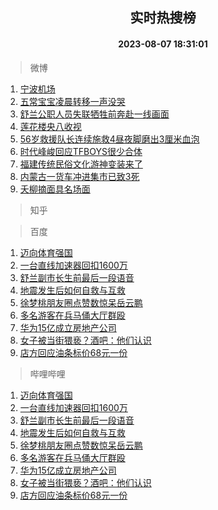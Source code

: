 <div align="center"><h2>实时热搜榜</h2><h4>2023-08-07 18:31:01</h4></div>

> 微博  

1. [宁波机场](https://s.weibo.com/weibo?q=%E5%AE%81%E6%B3%A2%E6%9C%BA%E5%9C%BA&t=31&band_rank=1&Refer=top)<br />
2. [五常宝宝凌晨转移一声没哭](https://s.weibo.com/weibo?q=%23%E4%BA%94%E5%B8%B8%E5%AE%9D%E5%AE%9D%E5%87%8C%E6%99%A8%E8%BD%AC%E7%A7%BB%E4%B8%80%E5%A3%B0%E6%B2%A1%E5%93%AD%23&t=31&band_rank=2&Refer=top)<br />
3. [舒兰公职人员失联牺牲前奔赴一线画面](https://s.weibo.com/weibo?q=%23%E8%88%92%E5%85%B0%E5%85%AC%E8%81%8C%E4%BA%BA%E5%91%98%E5%A4%B1%E8%81%94%E7%89%BA%E7%89%B2%E5%89%8D%E5%A5%94%E8%B5%B4%E4%B8%80%E7%BA%BF%E7%94%BB%E9%9D%A2%23&t=31&band_rank=3&Refer=top)<br />
4. [莲花楼央八收视](https://s.weibo.com/weibo?q=%23%E8%8E%B2%E8%8A%B1%E6%A5%BC%E5%A4%AE%E5%85%AB%E6%94%B6%E8%A7%86%23&t=31&band_rank=4&Refer=top)<br />
5. [56岁救援队长连续施救4昼夜脚磨出3厘米血泡](https://s.weibo.com/weibo?q=%2356%E5%B2%81%E6%95%91%E6%8F%B4%E9%98%9F%E9%95%BF%E8%BF%9E%E7%BB%AD%E6%96%BD%E6%95%914%E6%98%BC%E5%A4%9C%E8%84%9A%E7%A3%A8%E5%87%BA3%E5%8E%98%E7%B1%B3%E8%A1%80%E6%B3%A1%23&t=31&band_rank=5&Refer=top)<br />
6. [时代峰峻回应TFBOYS很少合体](https://s.weibo.com/weibo?q=%23%E6%97%B6%E4%BB%A3%E5%B3%B0%E5%B3%BB%E5%9B%9E%E5%BA%94TFBOYS%E5%BE%88%E5%B0%91%E5%90%88%E4%BD%93%23&t=31&band_rank=6&Refer=top)<br />
7. [福建传统民俗文化游神变装来了](https://s.weibo.com/weibo?q=%23%E7%A6%8F%E5%BB%BA%E4%BC%A0%E7%BB%9F%E6%B0%91%E4%BF%97%E6%96%87%E5%8C%96%E6%B8%B8%E7%A5%9E%E5%8F%98%E8%A3%85%E6%9D%A5%E4%BA%86%23&t=31&band_rank=7&Refer=top)<br />
8. [内蒙古一货车冲进集市已致3死](https://s.weibo.com/weibo?q=%23%E5%86%85%E8%92%99%E5%8F%A4%E4%B8%80%E8%B4%A7%E8%BD%A6%E5%86%B2%E8%BF%9B%E9%9B%86%E5%B8%82%E5%B7%B2%E8%87%B43%E6%AD%BB%23&t=31&band_rank=8&Refer=top)<br />
9. [夭柳摘面具名场面](https://s.weibo.com/weibo?q=%23%E5%A4%AD%E6%9F%B3%E6%91%98%E9%9D%A2%E5%85%B7%E5%90%8D%E5%9C%BA%E9%9D%A2%23&t=31&band_rank=9&Refer=top)<br />

> 知乎  


> 百度  

1. [迈向体育强国](https://www.baidu.com/s?wd=%E8%BF%88%E5%90%91%E4%BD%93%E8%82%B2%E5%BC%BA%E5%9B%BD&sa=fyb_news&rsv_dl=fyb_news)<br />
2. [一台直线加速器回扣1600万](https://www.baidu.com/s?wd=%E4%B8%80%E5%8F%B0%E7%9B%B4%E7%BA%BF%E5%8A%A0%E9%80%9F%E5%99%A8%E5%9B%9E%E6%89%A31600%E4%B8%87&sa=fyb_news&rsv_dl=fyb_news)<br />
3. [舒兰副市长生前最后一段语音](https://www.baidu.com/s?wd=%E8%88%92%E5%85%B0%E5%89%AF%E5%B8%82%E9%95%BF%E7%94%9F%E5%89%8D%E6%9C%80%E5%90%8E%E4%B8%80%E6%AE%B5%E8%AF%AD%E9%9F%B3&sa=fyb_news&rsv_dl=fyb_news)<br />
4. [地震发生后如何自救与互救](https://www.baidu.com/s?wd=%E5%9C%B0%E9%9C%87%E5%8F%91%E7%94%9F%E5%90%8E%E5%A6%82%E4%BD%95%E8%87%AA%E6%95%91%E4%B8%8E%E4%BA%92%E6%95%91&sa=fyb_news&rsv_dl=fyb_news)<br />
5. [徐梦桃朋友圈点赞数惊呆岳云鹏](https://www.baidu.com/s?wd=%E5%BE%90%E6%A2%A6%E6%A1%83%E6%9C%8B%E5%8F%8B%E5%9C%88%E7%82%B9%E8%B5%9E%E6%95%B0%E6%83%8A%E5%91%86%E5%B2%B3%E4%BA%91%E9%B9%8F&sa=fyb_news&rsv_dl=fyb_news)<br />
6. [多名游客在兵马俑大厅群殴](https://www.baidu.com/s?wd=%E5%A4%9A%E5%90%8D%E6%B8%B8%E5%AE%A2%E5%9C%A8%E5%85%B5%E9%A9%AC%E4%BF%91%E5%A4%A7%E5%8E%85%E7%BE%A4%E6%AE%B4&sa=fyb_news&rsv_dl=fyb_news)<br />
7. [华为15亿成立房地产公司](https://www.baidu.com/s?wd=%E5%8D%8E%E4%B8%BA15%E4%BA%BF%E6%88%90%E7%AB%8B%E6%88%BF%E5%9C%B0%E4%BA%A7%E5%85%AC%E5%8F%B8&sa=fyb_news&rsv_dl=fyb_news)<br />
8. [女子被当街猥亵？酒吧：他们认识](https://www.baidu.com/s?wd=%E5%A5%B3%E5%AD%90%E8%A2%AB%E5%BD%93%E8%A1%97%E7%8C%A5%E4%BA%B5%EF%BC%9F%E9%85%92%E5%90%A7%EF%BC%9A%E4%BB%96%E4%BB%AC%E8%AE%A4%E8%AF%86&sa=fyb_news&rsv_dl=fyb_news)<br />
9. [店方回应油条标价68元一份](https://www.baidu.com/s?wd=%E5%BA%97%E6%96%B9%E5%9B%9E%E5%BA%94%E6%B2%B9%E6%9D%A1%E6%A0%87%E4%BB%B768%E5%85%83%E4%B8%80%E4%BB%BD&sa=fyb_news&rsv_dl=fyb_news)<br />

> 哔哩哔哩  

1. [迈向体育强国](https://www.baidu.com/s?wd=%E8%BF%88%E5%90%91%E4%BD%93%E8%82%B2%E5%BC%BA%E5%9B%BD&sa=fyb_news&rsv_dl=fyb_news)<br />
2. [一台直线加速器回扣1600万](https://www.baidu.com/s?wd=%E4%B8%80%E5%8F%B0%E7%9B%B4%E7%BA%BF%E5%8A%A0%E9%80%9F%E5%99%A8%E5%9B%9E%E6%89%A31600%E4%B8%87&sa=fyb_news&rsv_dl=fyb_news)<br />
3. [舒兰副市长生前最后一段语音](https://www.baidu.com/s?wd=%E8%88%92%E5%85%B0%E5%89%AF%E5%B8%82%E9%95%BF%E7%94%9F%E5%89%8D%E6%9C%80%E5%90%8E%E4%B8%80%E6%AE%B5%E8%AF%AD%E9%9F%B3&sa=fyb_news&rsv_dl=fyb_news)<br />
4. [地震发生后如何自救与互救](https://www.baidu.com/s?wd=%E5%9C%B0%E9%9C%87%E5%8F%91%E7%94%9F%E5%90%8E%E5%A6%82%E4%BD%95%E8%87%AA%E6%95%91%E4%B8%8E%E4%BA%92%E6%95%91&sa=fyb_news&rsv_dl=fyb_news)<br />
5. [徐梦桃朋友圈点赞数惊呆岳云鹏](https://www.baidu.com/s?wd=%E5%BE%90%E6%A2%A6%E6%A1%83%E6%9C%8B%E5%8F%8B%E5%9C%88%E7%82%B9%E8%B5%9E%E6%95%B0%E6%83%8A%E5%91%86%E5%B2%B3%E4%BA%91%E9%B9%8F&sa=fyb_news&rsv_dl=fyb_news)<br />
6. [多名游客在兵马俑大厅群殴](https://www.baidu.com/s?wd=%E5%A4%9A%E5%90%8D%E6%B8%B8%E5%AE%A2%E5%9C%A8%E5%85%B5%E9%A9%AC%E4%BF%91%E5%A4%A7%E5%8E%85%E7%BE%A4%E6%AE%B4&sa=fyb_news&rsv_dl=fyb_news)<br />
7. [华为15亿成立房地产公司](https://www.baidu.com/s?wd=%E5%8D%8E%E4%B8%BA15%E4%BA%BF%E6%88%90%E7%AB%8B%E6%88%BF%E5%9C%B0%E4%BA%A7%E5%85%AC%E5%8F%B8&sa=fyb_news&rsv_dl=fyb_news)<br />
8. [女子被当街猥亵？酒吧：他们认识](https://www.baidu.com/s?wd=%E5%A5%B3%E5%AD%90%E8%A2%AB%E5%BD%93%E8%A1%97%E7%8C%A5%E4%BA%B5%EF%BC%9F%E9%85%92%E5%90%A7%EF%BC%9A%E4%BB%96%E4%BB%AC%E8%AE%A4%E8%AF%86&sa=fyb_news&rsv_dl=fyb_news)<br />
9. [店方回应油条标价68元一份](https://www.baidu.com/s?wd=%E5%BA%97%E6%96%B9%E5%9B%9E%E5%BA%94%E6%B2%B9%E6%9D%A1%E6%A0%87%E4%BB%B768%E5%85%83%E4%B8%80%E4%BB%BD&sa=fyb_news&rsv_dl=fyb_news)<br />
